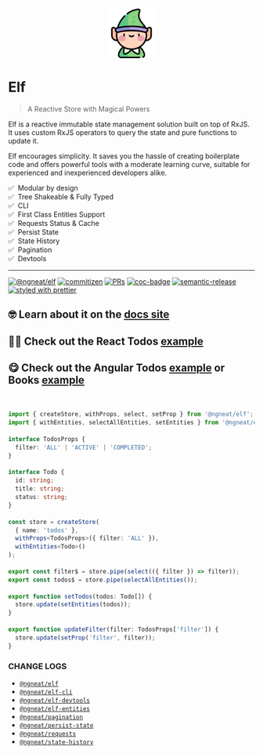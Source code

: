 <p align="center">
 <img width="20%" height="20%" src="elf.png">
</p>

# Elf

> A Reactive Store with Magical Powers

Elf is a reactive immutable state management solution built on top of RxJS. It uses custom RxJS operators to query the state and pure functions to update it.

Elf encourages simplicity. It saves you the hassle of creating boilerplate code and offers powerful tools with a moderate learning curve, suitable for experienced and inexperienced developers alike.

✅ &nbsp;Modular by design  
✅ &nbsp;Tree Shakeable & Fully Typed  
✅ &nbsp;CLI  
✅ &nbsp;First Class Entities Support  
✅ &nbsp;Requests Status & Cache  
✅ &nbsp;Persist State  
✅ &nbsp;State History  
✅ &nbsp;Pagination  
✅ &nbsp;Devtools


<hr />

<p align="center">

[![@ngneat/elf](https://github.com/ngneat/elf/actions/workflows/ci.yml/badge.svg)](https://github.com/ngneat/elf/actions/workflows/ci.yml)
[![commitizen](https://img.shields.io/badge/commitizen-friendly-brightgreen.svg?style=flat-square)]()
[![PRs](https://img.shields.io/badge/PRs-welcome-brightgreen.svg?style=flat-square)]()
[![coc-badge](https://img.shields.io/badge/codeof-conduct-ff69b4.svg?style=flat-square)]()
[![semantic-release](https://img.shields.io/badge/%20%20%F0%9F%93%A6%F0%9F%9A%80-semantic--release-e5079.svg?style=flat-square)](https://github.com/semantic-release/semantic-release)
[![styled with prettier](https://img.shields.io/badge/styled_with-prettier-ff69b4.svg?style=flat-square)](https://github.com/prettier/prettier)
</p>

## 🤓 Learn about it on the [docs site](https://ngneat.github.io/elf/)
## 👩‍🎓 Check out the React Todos [example](https://stackblitz.com/edit/react-ts-jidhej?file=todos/todos.tsx)
## 😋 Check out the Angular Todos [example](https://stackblitz.com/edit/angular-ivy-sky1gb?file=src/app/todos/state/todos.repository.ts) or Books [example](https://stackblitz.com/edit/angular-ivy-j9azue?file=src/app/state/books.repository.ts)

<br >

```ts
import { createStore, withProps, select, setProp } from '@ngneat/elf';
import { withEntities, selectAllEntities, setEntities } from '@ngneat/elf-entities';

interface TodosProps {
  filter: 'ALL' | 'ACTIVE' | 'COMPLETED';
}

interface Todo {
  id: string;
  title: string;
  status: string;
}

const store = createStore(
  { name: 'todos' },
  withProps<TodosProps>({ filter: 'ALL' }),
  withEntities<Todo>()
);

export const filter$ = store.pipe(select(({ filter }) => filter));
export const todos$ = store.pipe(selectAllEntities());

export function setTodos(todos: Todo[]) {
  store.update(setEntities(todos));
}

export function updateFilter(filter: TodosProps['filter']) {
  store.update(setProp('filter', filter));
}
```

### CHANGE LOGS
- [`@ngneat/elf`](https://github.com/ngneat/elf/blob/master/packages/store/CHANGELOG.md)
- [`@ngneat/elf-cli`](https://github.com/ngneat/elf/blob/master/packages/cli/CHANGELOG.md)
- [`@ngneat/elf-devtools`](https://github.com/ngneat/elf/blob/master/packages/devtools/CHANGELOG.md)
- [`@ngneat/elf-entities`](https://github.com/ngneat/elf/blob/master/packages/entities/CHANGELOG.md)
- [`@ngneat/pagination`](https://github.com/ngneat/elf/blob/master/packages/pagination/CHANGELOG.md)
- [`@ngneat/persist-state`](https://github.com/ngneat/elf/blob/master/packages/persist-state/CHANGELOG.md)
- [`@ngneat/requests`](https://github.com/ngneat/elf/blob/master/packages/requests/CHANGELOG.md)
- [`@ngneat/state-history`](https://github.com/ngneat/elf/blob/master/packages/state-history/CHANGELOG.md)